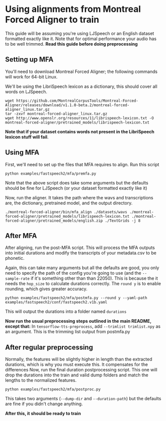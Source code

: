 # Using alignments from Montreal Forced Aligner to train
This guide will be assuming you're using LJSpeech or an English dataset formatted exactly like it. Note that for optimal performance your audio has to be well trimmed.
**Read this guide before doing preprocessing**

## Setting up MFA
You'll need to download Montreal Forced Aligner; the following commands will work for 64-bit Linux.

We'll be using the LibriSpeech lexicon as a dictionary, this should cover all words on LJSpeech.
```
wget https://github.com/MontrealCorpusTools/Montreal-Forced-Aligner/releases/download/v1.1.0-beta.2/montreal-forced-aligner_linux.tar.gz
tar -zxvf montreal-forced-aligner_linux.tar.gz
wget http://www.openslr.org/resources/11/librispeech-lexicon.txt -O montreal-forced-aligner/pretrained_models/librispeech-lexicon.txt
```
**Note that if your dataset contains words not present in the LibriSpeech lexicon stuff will fail**. 

## Using MFA

First, we'll need to set up the files that MFA requires to align. Run this script

```
python examples/fastspeech2/mfa/premfa.py
```
Note that the above script does take some arguments but the defaults should be fine for LJSpeech (or your dataset formatted exactly like it)

Now, run the aligner. It takes the path where the wavs and transcriptions are, the dictionary, pretrained model, and the output directory.

```
./montreal-forced-aligner/bin/mfa_align ./datasets/wavs ./montreal-forced-aligner/pretrained_models/librispeech-lexicon.txt ./montreal-forced-aligner/pretrained_models/english.zip ./TextGrids -j 8
```

## After MFA

After aligning, run the post-MFA script. This will process the MFA outputs into initial durations and modify the transcripts of your metadata.csv to be phonetic.

Again, this can take many arguments but all the defaults are good, you only need to specify the path of the config you're going to use (and the `--sample-rate` if it's something other than than 22050).
This is because the it needs the `hop_size` to calculate durations correctly. The `round y` is to enable rounding, which gives greater accuracy.

```
python examples/fastspeech2/mfa/postmfa.py --round y --yaml-path examples/fastspeech2/conf/fastspeech2.v1b.yaml
```
This will output the durations into a folder named `durations`

**Now run the usual preprocessing steps outlined in the main README, except that:**
In `tensorflow-tts-preprocess`, add `--trimlist trimlist.npy` as an argument. This is the trimming list output from postmfa.py

## After regular preprocessing

Normally, the features will be slightly higher in length than the extracted durations, which is why you must execute this. It compensates for the differences
Now, run the final duration postprocessing script. This one will drop the durations into the train and valid dump folders and match the lengths to the normalized features.

```
python examples/fastspeech2/mfa/postproc.py
```
This takes two arguments (`--dump-dir` and `--duration-path`) but the defaults are fine if you didn't change anything.

**After this, it should be ready to train**



